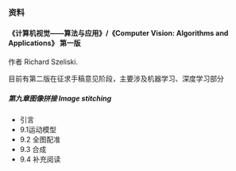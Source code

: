 

### 资料

#### 《计算机视觉——算法与应用》/《Computer Vision: Algorithms and Applications》 第一版 
作者 Richard Szeliski. 

目前有第二版在征求手稿意见阶段，主要涉及机器学习、深度学习部分


##### 第九章图像拼接 Image stitching
* 引言
* 9.1运动模型
* 9.2 全图配准
* 9.3 合成
* 9.4 补充阅读
